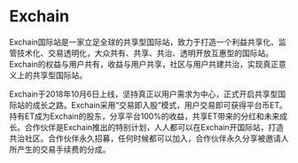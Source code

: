 # Exchain

Exchain国际站是一家立足全球的共享型国际站，致力于打造一个利益共享化、监管技术化、交易透明化，大众共有、共享、共治、透明开放互惠型的国际站。Exchain的权益与用户共有，收益与用户共享，社区与用户共建共治，实现真正意义上的共享型国际站。

Exchain于2018年10月6日上线，坚持真正以用户需求为中心，正式开启共享型国际站的成长之路。Exchain采用“交易即入股”模式，用户交易即可获得平台币ET。持有ET成为Exchain的股东，分享平台100%的收益，共享ET带来的分红和未来成长。合作伙伴是Exchain推出的特别计划，人人都可以在Exchain开国际站，打造共治社区。合作伙伴永久招募，任何时候都可以加入，合作伙伴永久分享被邀请人所产生的交易手续费的分成。
